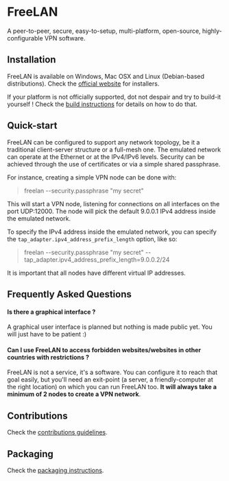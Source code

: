 FreeLAN
=======

A peer-to-peer, secure, easy-to-setup, multi-platform, open-source, highly-configurable VPN software.

Installation
------------

FreeLAN is available on Windows, Mac OSX and Linux (Debian-based distributions). Check the [official website](http://www.freelan.org) for installers.

If your platform is not officially supported, dot not despair and try to build-it yourself ! Check the [build instructions](BUILD.md) for details on how to do that.

Quick-start
-----------

FreeLAN can be configured to support any network topology, be it a traditional client-server structure or a full-mesh one. The emulated network can operate at the Ethernet or at the IPv4/IPv6 levels. Security can be achieved through the use of certificates or via a simple shared passphrase.

For instance, creating a simple VPN node can be done with:

> freelan --security.passphrase "my secret"

This will start a VPN node, listening for connections on all interfaces on the port UDP:12000. The node will pick the default 9.0.0.1 IPv4 address inside the emulated network.

To specify the IPv4 address inside the emulated network, you can specify the `tap_adapter.ipv4_address_prefix_length` option, like so:

> freelan --security.passphrase "my secret" --tap_adapter.ipv4_address_prefix_length=9.0.0.2/24

It is important that all nodes have different virtual IP addresses.

Frequently Asked Questions
--------------------------

#### Is there a graphical interface ?

A graphical user interface is planned but nothing is made public yet. You will just have to be patient :)

#### Can I use FreeLAN to access forbidden websites/websites in other countries with restrictions ?

FreeLAN is not a service, it's a software. You can configure it to reach that goal easily, but you'll need an exit-point (a server, a friendly-computer at the right location) on which you can run FreeLAN too. **It will always take a minimum of 2 nodes to create a VPN network**.

Contributions
-------------

Check the [contributions guidelines](CONTRIBUTING.md).

Packaging
---------

Check the [packaging instructions](packaging/README.md).
